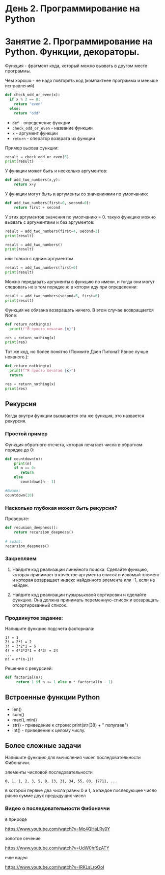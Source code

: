 # День 2. Программирование на Python

# Занятие 2. Программирование на Python. Функции, декораторы.

Функция - фрагмент кода, который можно вызвать в другом месте программы.

Чем хорошо - не надо повторять код (компактнее программа и меньше исправлений)

```python
def check_odd_or_even(x):
  if x % 2 == 0:
    return "even"
  else:
    return "odd"  
```

* `def` - определение функции
* `check_odd_or_even` - название функции
* `x` - аргумент функции
* `return` - оператор возврата из функции

Пример вызова функции:

```python
result = check_odd_or_even(5)
print(result)
```

У функции может быть и несколько аргументов:

```python
def add_two_numbers(x,y):
    return x+y
```

У функции могут быть и аргументы со значенииями по умолчанию:

```python
def add_two_numbers(first=0, second=0):
    return first + second
```

У этих аргументов значения по умолчанию = 0.
такую функцию можно вызвать c аргументами и без аргументов:

```python
result = add_two_numbers(first=4, second=3)
print(result)

result = add_two_numbers()
print(result)
```

или только с одним аргументом

```python
result = add_two_numbers(first=6)
print(result)
```

Можно передавать аргументы в функцию по имени, и тогда они могут следовать не в том порядке.ю в которм иду при определении:

```python
result = add_two_numbers(second=5, first=6)
print(result)
```

Функция не обязана возвращать ничего. В этом случае возвращается None:

```python
def return_nothing(x)
  print(f"Я просто печатаю {x}")

res = return_nothing(x)
print(res)
```

Тот же код, но более понятно (Помните Дзен Питона? Явное лучше неявного.):

```python
def return_nothing(x)
  print(f"Я просто печатаю {x}")
  return

res = return_nothing(x)
print(res)
```


## Рекурсия

Когда внутри функции вызывается эта же функция, это назвается рекурсия.

### Простой пример 

Функция обратного отсчета, которая печатает числа в обратном порядке до 0:

```python
def countdown(n):
    print(n)
    if n == 0:
       return
    else
       countdown(n - 1)

#Вызов:
countdown(10)
```

### Насколько глубокая может быть рекурсия?

 Проверьте:


```python
def recusion_deepness():
    return recursion_deepness()
 
# вызов:
recursion_deepness()
```

### Закрепляем

1. Найдите код реализации линейного поиска. Сделайте функцию, которая принимает в качестве аргумента список и искомый элемент и которая возвращает индекс найденного элемента или -1, если не найден.

2. Найдите код реализации пузырььковой сортировки и сделайте функцию. Она должна принимать переменную-список и возвращать отсортированный список.

### Продвинутое задание:

Напишите функцию подсчета факториала:

```
1! = 1
2! = 2*1 = 2
3! = 3*2*1 = 6
4! = 4*3*2*1 = 4*3! = 24
...
n! = n*(n-1)! 
```

Решение c рекурсией:

```python
def factorial(n):
     return 1 if n <= 1 else n * factorial(n - 1)
```

## Встроенные функции Python

* len()
* sum()
* max(), min()
* str() - приведение к строке: print(str(38) + " попугаев")
* int() - приведение к целому числу.

## Более сложные задачи

Напишите функцию для вычисления чисел последовательности Фибоначчи.

элементы числовой последовательности

    0, 1, 1, 2, 3, 5, 8, 13, 21, 34, 55, 89, 17711, ...

в которой первые два числа равны 0 и 1, а каждое последующее число равно сумме двух предыдущих чисел

### Видео о последовательности Фибоначчи 

в природе

https://www.youtube.com/watch?v=Mc4QHaLRv0Y

золотое сечение

https://www.youtube.com/watch?v=UdW0hfSzATY

еще видео

https://www.youtube.com/watch?v=IRKLsLroOoI


